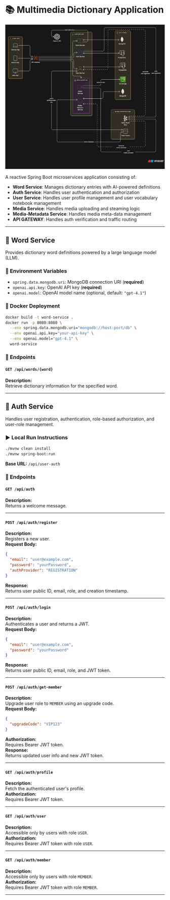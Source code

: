 # 📚 Multimedia Dictionary Application
![Multimedia Dictionary Architecture](./assets/architecture.png)

A reactive Spring Boot microservices application consisting of:

- **Word Service**: Manages dictionary entries with AI-powered definitions
- **Auth Service**: Handles user authentication and authorization
- **User Service**: Handles user profile management and user vocabulary notebook management
- **Media Service**: Handles media uploading and steaming logic
- **Media-Metadata Service**: Handles media meta-data management
- **API GATEWAY**: Handles auth verification and traffic routing


---

## 🧠 Word Service

Provides dictionary word definitions powered by a large language model (LLM).

### 🔧 Environment Variables

- `spring.data.mongodb.uri`: MongoDB connection URI (**required**)
- `openai.api.key`: OpenAI API key (**required**)
- `openai.model`: OpenAI model name (optional, default: `"gpt-4.1"`)

### 🐳 Docker Deployment

```bash
docker build -t word-service .
docker run -p 8080:8080 \
  --env spring.data.mongodb.uri="mongodb://host:port/db" \
  --env openai.api.key="your-api-key" \
  --env openai.model="gpt-4.1" \
  word-service
```

### 📘 Endpoints

#### `GET /api/words/{word}`

**Description:**  
Retrieve dictionary information for the specified word.

---

## 🔐 Auth Service

Handles user registration, authentication, role-based authorization, and user-role management.

### ▶️ Local Run Instructions

```bash
./mvnw clean install
./mvnw spring-boot:run
```

**Base URL:** `/api/user-auth`

### 📘 Endpoints

#### `GET /api/auth`
**Description:**  
Returns a welcome message.

---

#### `POST /api/auth/register`
**Description:**  
Registers a new user.  
**Request Body:**  
```json
{
  "email": "user@example.com",
  "password": "yourPassword",
  "authProvider": "REGISTRATION"
}
```
**Response:**  
Returns user public ID, email, role, and creation timestamp.

---

#### `POST /api/auth/login`
**Description:**  
Authenticates a user and returns a JWT.  
**Request Body:**  
```json
{
  "email": "user@example.com",
  "password": "yourPassword"
}
```
**Response:**  
Returns user public ID, email, role, and JWT token.

---

#### `POST /api/auth/get-member`
**Description:**  
Upgrade user role to `MEMBER` using an upgrade code.  
**Request Body:**  
```json
{
  "upgradeCode": "VIP123"
}
```
**Authorization:**  
Requires Bearer JWT token.  
**Response:**  
Returns updated user info and new JWT token.

---

#### `GET /api/auth/profile`
**Description:**  
Fetch the authenticated user's profile.  
**Authorization:**  
Requires Bearer JWT token.

---

#### `GET /api/auth/user`
**Description:**  
Accessible only by users with role `USER`.  
**Authorization:**  
Requires Bearer JWT token with role `USER`.

---

#### `GET /api/auth/member`
**Description:**  
Accessible only by users with role `MEMBER`.  
**Authorization:**  
Requires Bearer JWT token with role `MEMBER`.

---



